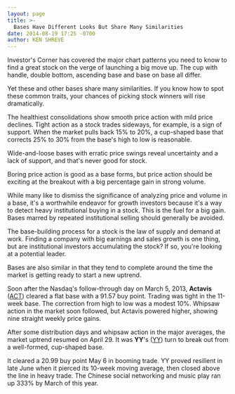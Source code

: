 ```yaml
---
layout: page
title: >-
  Bases Have Different Looks But Share Many Similarities
date: 2014-08-19 17:25 -0700
author: KEN SHREVE
---
```





Investor's Corner has covered the major chart patterns you need to know to find a great stock on the verge of launching a big move up. The cup with handle, double bottom, ascending base and base on base all differ.


Yet these and other bases share many similarities. If you know how to spot these common traits, your chances of picking stock winners will rise dramatically.


The healthiest consolidations show smooth price action with mild price declines. Tight action as a stock trades sideways, for example, is a sign of support. When the market pulls back 15% to 20%, a cup-shaped base that corrects 25% to 30% from the base's high to low is reasonable.


Wide-and-loose bases with erratic price swings reveal uncertainty and a lack of support, and that's never good for stock.


Boring price action is good as a base forms, but price action should be exciting at the breakout with a big percentage gain in strong volume.


While many like to dismiss the significance of analyzing price and volume in a base, it's a worthwhile endeavor for growth investors because it's a way to detect heavy institutional buying in a stock. This is the fuel for a big gain. Bases marred by repeated institutional selling should generally be avoided.


The base-building process for a stock is the law of supply and demand at work. Finding a company with big earnings and sales growth is one thing, but are institutional investors accumulating the stock? If so, you're looking at a potential leader.


Bases are also similar in that they tend to complete around the time the market is getting ready to start a new uptrend.


Soon after the Nasdaq's follow-through day on March 5, 2013, **Actavis** ([ACT](https://research.investors.com/quote.aspx?symbol=ACT)) cleared a flat base with a 91.57 buy point. Trading was tight in the 11-week base. The correction from high to low was a modest 10%. Whipsaw action in the market soon followed, but Actavis powered higher, showing nine straight weekly price gains.


After some distribution days and whipsaw action in the major averages, the market uptrend resumed on April 29. It was **YY**'s ([YY](https://research.investors.com/quote.aspx?symbol=YY)) turn to break out from a well-formed, cup-shaped base.


It cleared a 20.99 buy point May 6 in booming trade. YY proved resilient in late June when it pierced its 10-week moving average, then closed above the line in heavy trade. The Chinese social networking and music play ran up 333% by March of this year.




